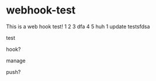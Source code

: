 # webhook-test
This is a web hook test!
1
2
3
dfa
4
5
huh
1
update
testsfdsa

test

hook?

manage

push?
